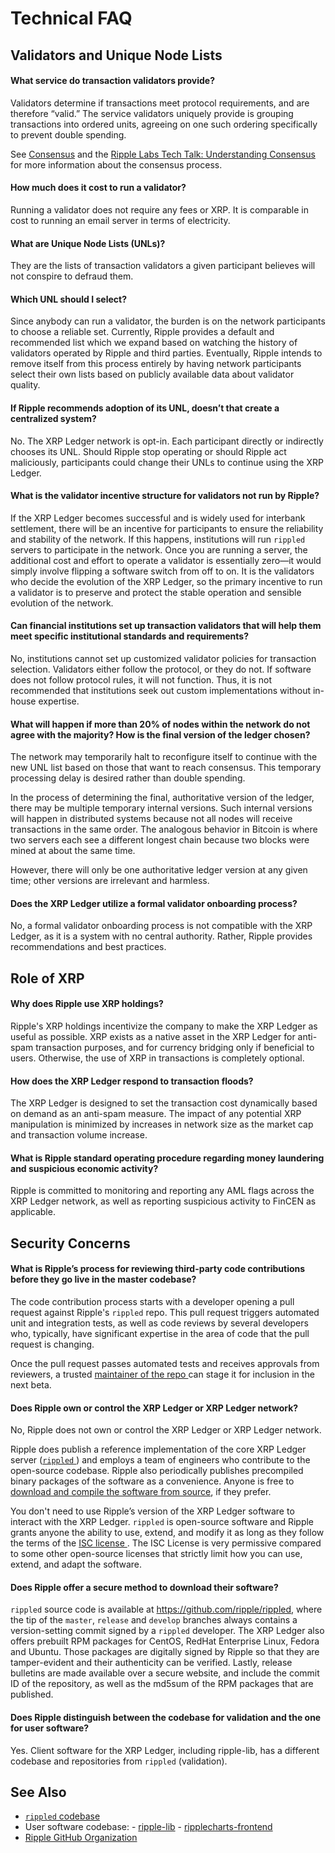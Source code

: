 # Technical FAQ

## Validators and Unique Node Lists

<!--#{ using h4s for questions to keep them out of the right side nav (too cluttered when they display) and to provide appropriate text size for questions. #}-->
#### What service do transaction validators provide?

Validators determine if transactions meet protocol requirements, and are therefore “valid.” The service validators uniquely provide is grouping transactions into ordered units, agreeing on one such ordering specifically to prevent double spending.

See [Consensus](consensus.html) and the [Ripple Labs Tech Talk: Understanding Consensus](https://ripple.com/insights/ripple-labs-tech-talk-consensus-within-the-ripple-protocol/) for more information about the consensus process.


#### How much does it cost to run a validator?

Running a validator does not require any fees or XRP. It is comparable in cost to running an email server in terms of electricity.


#### What are Unique Node Lists (UNLs)?

They are the lists of transaction validators a given participant believes will not conspire to defraud them.


#### Which UNL should I select?

Since anybody can run a validator, the burden is on the network participants to choose a reliable set. Currently, Ripple provides a default and recommended list which we expand based on watching the history of validators operated by Ripple and third parties. Eventually, Ripple intends to remove itself from this process entirely by having network participants select their own lists based on publicly available data about validator quality.


#### If Ripple recommends adoption of its UNL, doesn’t that create a centralized system?

No. The XRP Ledger network is opt-in. Each participant directly or indirectly chooses its UNL. Should Ripple stop operating or should Ripple act maliciously, participants could change their UNLs to continue using the XRP Ledger.


#### What is the validator incentive structure for validators not run by Ripple?

If the XRP Ledger becomes successful and is widely used for interbank settlement, there will be an incentive for participants to ensure the reliability and stability of the network. If this happens, institutions will run `rippled` servers to participate in the network. Once you are running a server, the additional cost and effort to operate a validator is essentially zero—it would simply involve flipping a software switch from off to on. It is the validators who decide the evolution of the XRP Ledger, so the primary incentive to run a validator is to preserve and protect the stable operation and sensible evolution of the network.


#### Can financial institutions set up transaction validators that will help them meet specific institutional standards and requirements?

No, institutions cannot set up customized validator policies for transaction selection. Validators either follow the protocol, or they do not. If software does not follow protocol rules, it will not function. Thus, it is not recommended that institutions seek out custom implementations without in-house expertise.


#### What will happen if more than 20% of nodes within the network do not agree with the majority? How is the final version of the ledger chosen?

The network may temporarily halt to reconfigure itself to continue with the new UNL list based on those that want to reach consensus. This temporary processing delay is desired rather than double spending.

In the process of determining the final, authoritative version of the ledger, there may be multiple temporary internal versions. Such internal versions  will happen in distributed systems because not all nodes will receive transactions in the same order. The analogous behavior in Bitcoin is where two servers each see a different longest chain because two blocks were mined at about the same time.

However, there will only be one authoritative ledger version at any given time; other versions are irrelevant and harmless.


#### Does the XRP Ledger utilize a formal validator onboarding process?

No, a formal validator onboarding process is not compatible with the XRP Ledger, as it is a system with no central authority. Rather, Ripple provides recommendations and best practices.


## Role of XRP


#### Why does Ripple use XRP holdings?

Ripple's XRP holdings incentivize the company to make the XRP Ledger as useful as possible. XRP exists as a native asset in the XRP Ledger for anti-spam transaction purposes, and for currency bridging only if beneficial to users. Otherwise, the use of XRP in transactions is completely optional.


#### How does the XRP Ledger respond to transaction floods?

The XRP Ledger is designed to set the transaction cost dynamically based on demand as an anti-spam measure. The impact of any potential XRP manipulation is minimized by increases in network size as the market cap and transaction volume increase.


#### What is Ripple standard operating procedure regarding money laundering and suspicious economic activity?

Ripple is committed to monitoring and reporting any AML flags across the XRP Ledger network, as well as reporting suspicious activity to FinCEN as applicable.


## Security Concerns


#### What is Ripple’s process for reviewing third-party code contributions before they go live in the master codebase?

The code contribution process starts with a developer opening a pull request against Ripple's `rippled` repo. This pull request triggers automated unit and integration tests, as well as code reviews by several developers who, typically, have significant expertise in the area of code that the pull request is changing.

Once the pull request passes automated tests and receives approvals from reviewers, a trusted <a href="https://opensource.guide/best-practices/" target="_blank">maintainer of the repo <i class="fa fa-external-link" aria-hidden="true"></i></a><!--#{ fix md highlighting_ #}--> can stage it for inclusion in the next beta.

#### Does Ripple own or control the XRP Ledger or XRP Ledger network?

No, Ripple does not own or control the XRP Ledger or XRP Ledger network.

Ripple does publish a reference implementation of the core XRP Ledger server (<a href="https://github.com/ripple/rippled" target="_blank">`rippled` <i class="fa fa-external-link" aria-hidden="true"></i></a><!--#{ fix md highlighting_ #}-->) and employs a team of engineers who contribute to the open-source codebase. Ripple also periodically publishes precompiled binary packages of the software as a convenience. Anyone is free to [download and compile the software from source](https://developers.ripple.com/install-rippled.html), if they prefer.  

You don't need to use Ripple’s version of the XRP Ledger software to interact with the XRP Ledger. `rippled` is open-source software and Ripple grants anyone the ability to use, extend, and modify it as long as they follow the terms of the <a href="https://github.com/ripple/rippled/blob/develop/LICENSE" target="_blank">ISC license <i class="fa fa-external-link" aria-hidden="true"></i></a><!--#{ fix md highlighting_ #}-->. The ISC License is very permissive compared to some other open-source licenses that strictly limit how you can use, extend, and adapt the software.

#### Does Ripple offer a secure method to download their software?

`rippled` source code is available at <https://github.com/ripple/rippled>, where the tip of the `master`, `release` and `develop` branches always contains a version-setting commit signed by a `rippled` developer. The XRP Ledger also offers prebuilt RPM packages for CentOS, RedHat Enterprise Linux, Fedora and Ubuntu. Those packages are digitally signed by Ripple so that they are tamper-evident and their authenticity can be verified. Lastly, release bulletins are made available over a secure website, and include the commit ID of the repository, as well as the md5sum of the RPM packages that are published.


#### Does Ripple distinguish between the codebase for validation and the one for user software?

Yes. Client software for the XRP Ledger, including ripple-lib, has a different codebase and repositories from `rippled` (validation).


## See Also

- [`rippled` codebase](https://github.com/ripple/rippled)
- User software codebase:
      - [ripple-lib](https://github.com/ripple/ripple-lib)
      - [ripplecharts-frontend](https://github.com/ripple/ripplecharts-frontend)
- [Ripple GitHub Organization](https://github.com/ripple/)
